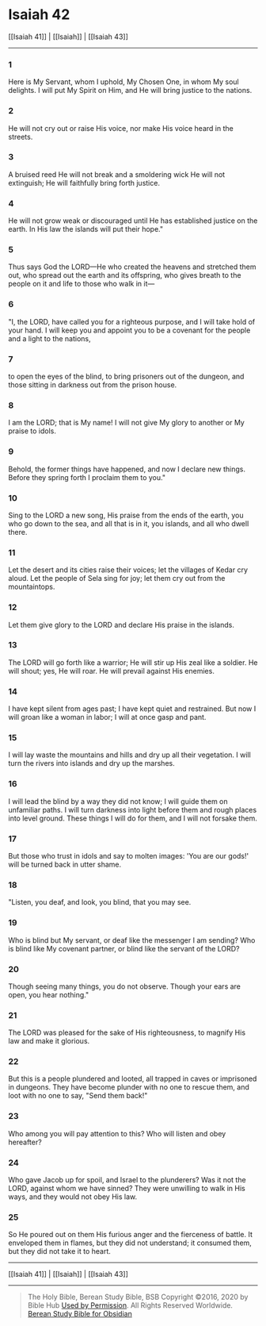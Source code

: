 # Isaiah 42

[[Isaiah 41]] | [[Isaiah]] | [[Isaiah 43]]

---

### 1
Here is My Servant, whom I uphold, My Chosen One, in whom My soul delights. I will put My Spirit on Him, and He will bring justice to the nations.

### 2
He will not cry out or raise His voice, nor make His voice heard in the streets.

### 3
A bruised reed He will not break and a smoldering wick He will not extinguish; He will faithfully bring forth justice.

### 4
He will not grow weak or discouraged until He has established justice on the earth. In His law the islands will put their hope."

### 5
Thus says God the LORD—He who created the heavens and stretched them out, who spread out the earth and its offspring, who gives breath to the people on it and life to those who walk in it—

### 6
"I, the LORD, have called you for a righteous purpose, and I will take hold of your hand. I will keep you and appoint you to be a covenant for the people and a light to the nations,

### 7
to open the eyes of the blind, to bring prisoners out of the dungeon, and those sitting in darkness out from the prison house.

### 8
I am the LORD; that is My name! I will not give My glory to another or My praise to idols.

### 9
Behold, the former things have happened, and now I declare new things. Before they spring forth I proclaim them to you."

### 10
Sing to the LORD a new song, His praise from the ends of the earth, you who go down to the sea, and all that is in it, you islands, and all who dwell there.

### 11
Let the desert and its cities raise their voices; let the villages of Kedar cry aloud. Let the people of Sela sing for joy; let them cry out from the mountaintops.

### 12
Let them give glory to the LORD and declare His praise in the islands.

### 13
The LORD will go forth like a warrior; He will stir up His zeal like a soldier. He will shout; yes, He will roar. He will prevail against His enemies.

### 14
I have kept silent from ages past; I have kept quiet and restrained. But now I will groan like a woman in labor; I will at once gasp and pant.

### 15
I will lay waste the mountains and hills and dry up all their vegetation. I will turn the rivers into islands and dry up the marshes.

### 16
I will lead the blind by a way they did not know; I will guide them on unfamiliar paths. I will turn darkness into light before them and rough places into level ground. These things I will do for them, and I will not forsake them.

### 17
But those who trust in idols and say to molten images: 'You are our gods!' will be turned back in utter shame.

### 18
"Listen, you deaf, and look, you blind, that you may see.

### 19
Who is blind but My servant, or deaf like the messenger I am sending? Who is blind like My covenant partner, or blind like the servant of the LORD?

### 20
Though seeing many things, you do not observe. Though your ears are open, you hear nothing."

### 21
The LORD was pleased for the sake of His righteousness, to magnify His law and make it glorious.

### 22
But this is a people plundered and looted, all trapped in caves or imprisoned in dungeons. They have become plunder with no one to rescue them, and loot with no one to say, "Send them back!"

### 23
Who among you will pay attention to this? Who will listen and obey hereafter?

### 24
Who gave Jacob up for spoil, and Israel to the plunderers? Was it not the LORD, against whom we have sinned? They were unwilling to walk in His ways, and they would not obey His law.

### 25
So He poured out on them His furious anger and the fierceness of battle. It enveloped them in flames, but they did not understand; it consumed them, but they did not take it to heart.

---

[[Isaiah 41]] | [[Isaiah]] | [[Isaiah 43]]

---

> The Holy Bible, Berean Study Bible, BSB
> Copyright &copy;2016, 2020 by Bible Hub
> [Used by Permission](https://berean.bible/terms.htm). All Rights Reserved Worldwide.
> [Berean Study Bible for Obsidian](https://github.com/gapmiss/berean-study-bible-for-obsidian)</small>

